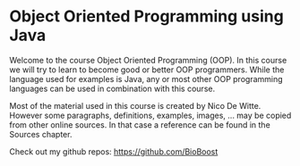 # Object Oriented Programming using Java

Welcome to the course Object Oriented Programming (OOP). In this course we will try to learn to become good or better OOP programmers. While the language used for examples is Java, any or most other OOP programming languages can be used in combination with this course.

Most of the material used in this course is created by Nico De Witte. However some paragraphs, definitions, examples, images, ... may be copied from other online sources. In that case a reference can be found in the Sources chapter.

Check out my github repos: https://github.com/BioBoost
